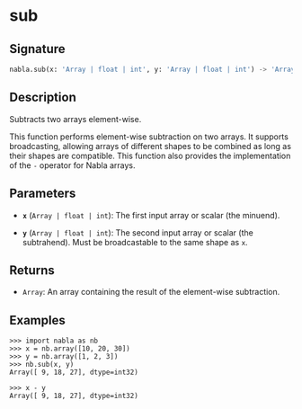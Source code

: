 # sub

## Signature

```python
nabla.sub(x: 'Array | float | int', y: 'Array | float | int') -> 'Array'
```

## Description

Subtracts two arrays element-wise.

This function performs element-wise subtraction on two arrays. It supports
broadcasting, allowing arrays of different shapes to be combined as long
as their shapes are compatible. This function also provides the
implementation of the `-` operator for Nabla arrays.

## Parameters

- **`x`** (`Array | float | int`): The first input array or scalar (the minuend).

- **`y`** (`Array | float | int`): The second input array or scalar (the subtrahend). Must be broadcastable to the same shape as `x`.

## Returns

- `Array`: An array containing the result of the element-wise subtraction.

## Examples

```pycon
>>> import nabla as nb
>>> x = nb.array([10, 20, 30])
>>> y = nb.array([1, 2, 3])
>>> nb.sub(x, y)
Array([ 9, 18, 27], dtype=int32)

>>> x - y
Array([ 9, 18, 27], dtype=int32)
```
